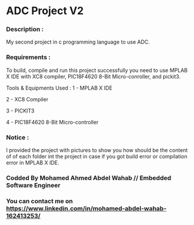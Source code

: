 # ADC Project V2

### Description :
My second project in c programming language to use ADC.

### Requirements :
To build, compile and run this project successfully you need to use MPLAB X IDE with XC8 compiler, PIC18F4620 8-Bit Micro-conroller, and pickit3.

Tools & Equipments Used :
1 - MPLAB X IDE

2 - XC8 Compiler

3 - PICKIT3

4 - PIC18F4620 8-Bit Micro-controller

### Notice :
I provided the project with pictures to show you how should be the content of of each folder int the project in case if you got build error or compilation error in MPLAB X IDE.

### Codded By Mohamed Ahmed Abdel Wahab // Embedded Software Engineer

### You can contact me on https://www.linkedin.com/in/mohamed-abdel-wahab-162413253/
